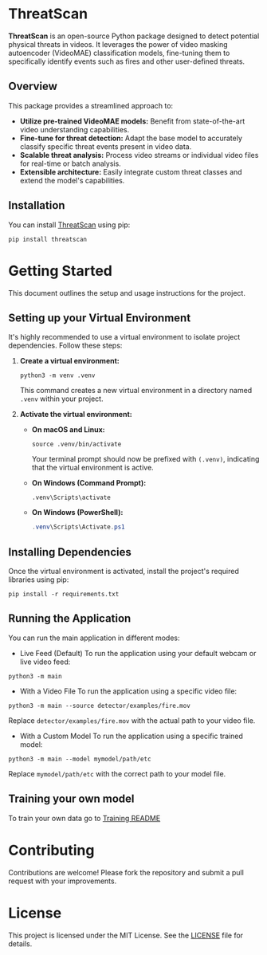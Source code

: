 # ThreatScan
**ThreatScan** is an open-source Python package designed to detect potential physical threats in videos. It leverages the power of video masking autoencoder (VideoMAE) classification models, fine-tuning them to specifically identify events such as fires and other user-defined threats.

## Overview

This package provides a streamlined approach to:

* **Utilize pre-trained VideoMAE models:** Benefit from state-of-the-art video understanding capabilities.
* **Fine-tune for threat detection:** Adapt the base model to accurately classify specific threat events present in video data.
* **Scalable threat analysis:** Process video streams or individual video files for real-time or batch analysis.
* **Extensible architecture:** Easily integrate custom threat classes and extend the model's capabilities.

## Installation

You can install [ThreatScan](https://pypi.org/project/threat-scan/0.1.0/) using pip:
```
pip install threatscan
```

# Getting Started

This document outlines the setup and usage instructions for the project.

## Setting up your Virtual Environment

It's highly recommended to use a virtual environment to isolate project dependencies. Follow these steps:

1.  **Create a virtual environment:**
    ```
    python3 -m venv .venv
    ```
    This command creates a new virtual environment in a directory named `.venv` within your project.

2.  **Activate the virtual environment:**

    * **On macOS and Linux:**
        ```
        source .venv/bin/activate
        ```
        Your terminal prompt should now be prefixed with `(.venv)`, indicating that the virtual environment is active.

    * **On Windows (Command Prompt):**
        ```
        .venv\Scripts\activate
        ```

    * **On Windows (PowerShell):**
        ```powershell
        .venv\Scripts\Activate.ps1
        ```

## Installing Dependencies

Once the virtual environment is activated, install the project's required libraries using pip:

```
pip install -r requirements.txt
```

## Running the Application
You can run the main application in different modes:

* Live Feed (Default)
To run the application using your default webcam or live video feed:

```
python3 -m main
```

* With a Video File
To run the application using a specific video file:

```
python3 -m main --source detector/examples/fire.mov
```
Replace `detector/examples/fire.mov` with the actual path to your video file.

* With a Custom Model
To run the application using a specific trained model:

```
python3 -m main --model mymodel/path/etc
```
Replace `mymodel/path/etc` with the correct path to your model file.


## Training your own model
To train your own data go to [Training README](training/README.md)

# Contributing
Contributions are welcome! Please fork the repository and submit a pull request with your improvements.

# License
This project is licensed under the MIT License. See the [LICENSE](LICENSE) file for details.